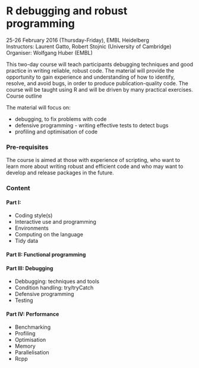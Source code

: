 # R debugging and robust programming

25-26 February 2016 (Thursday-Friday), EMBL Heidelberg  
Instructors: Laurent Gatto, Robert Stojnic (University of Cambridge)  
Organiser: Wolfgang Huber (EMBL)  

This two-day course will teach participants debugging techniques and
good practice in writing reliable, robust code. The material will
provide the opportunity to gain experience and understanding of how to
identify, resolve, and avoid bugs, in order to produce
publication-quality code. The course will be taught using R and will
be driven by many practical exercises.  Course outline

The material will focus on:

- debugging, to fix problems with code
- defensive programming - writing effective tests to detect bugs
- profiling and optimisation of code

### Pre-requisites

The course is aimed at those with experience of scripting, who want to
learn more about writing robust and efficient code and who may want to
develop and release packages in the future.

### Content

#### Part I:
- Coding style(s)
- Interactive use and programming
- Environments
- Computing on the language
- Tidy data

#### Part II: Functional programming

#### Part III: Debugging
- Debbugging: techniques and tools
- Condition handling: try/tryCatch
- Defensive programming
- Testing

#### Part IV: Performance
- Benchmarking
- Profiling
- Optimisation
- Memory
- Parallelisation
- Rcpp

